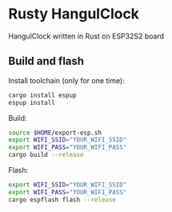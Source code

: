 # Rusty HangulClock

HangulClock written in Rust on ESP32S2 board

## Build and flash

Install toolchain (only for one time):

```sh
cargo install espup
espup install
```

Build:
```sh
source $HOME/export-esp.sh
export WIFI_SSID="YOUR_WIFI_SSID"
export WIFI_PASS="YOUR_WIFI_PASS"
cargo build --release
```

Flash:
```sh
export WIFI_SSID="YOUR_WIFI_SSID"
export WIFI_PASS="YOUR_WIFI_PASS"
cargo espflash flash --release
```